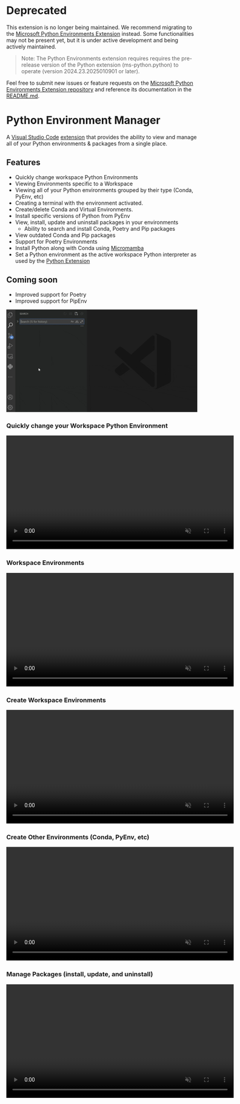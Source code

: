 # Deprecated

This extension is no longer being maintained. We recommend migrating to the [Microsoft Python Environments Extension](https://marketplace.visualstudio.com/items?itemName=ms-python.vscode-python-envs) instead. Some functionalities may not be present yet, but it is under active development and being actively maintained.

> Note: The Python Environments extension requires requires the pre-release version of the Python extension (ms-python.python) to operate (version 2024.23.2025010901 or later). 

Feel free to submit new issues or feature requests on the [Microsoft Python Environments Extension repository](https://github.com/microsoft/vscode-python-environments/issues) and reference its documentation in the [README.md](https://github.com/microsoft/vscode-python-environments?tab=readme-ov-file#python-environments-and-package-manager-experimental).

# Python Environment Manager

A [Visual Studio Code](https://code.visualstudio.com/) [extension](https://marketplace.visualstudio.com/items?itemName=ms-toolsai.jupyter) that provides the ability to view and manage all of your Python environments & packages from a single place.

## Features
* Quickly change workspace Python Environments
* Viewing Environments specific to a Workspace
* Viewing all of your Python environments grouped by their type (Conda, PyEnv, etc)
* Creating a terminal with the environment activated.
* Create/delete Conda and Virtual Environments.
* Install specific versions of Python from PyEnv
* View, install, update and uninstall packages in your environments
    * Ability to search and install Conda, Poetry and Pip packages
* View outdated Conda and Pip packages
* Support for Poetry Environments
* Install Python along with Conda using [Micromamba](https://mamba.readthedocs.io/en/latest/user_guide/micromamba.html)
* Set a Python environment as the active workspace Python interpreter as used by the [Python Extension](https://marketplace.visualstudio.com/items?itemName=ms-python.python)

## Coming soon
* Improved support for Poetry
* Improved support for PipEnv


<img src=https://raw.githubusercontent.com/DonJayamanne/vscode-python-manager/environmentManager/resources/demo.gif>

### Quickly change your Workspace Python Environment

<video src="https://github.com/DonJayamanne/vscode-python-manager/raw/main/images/activeWorkspaceEnv.mp4" autoplay loop controls muted width="600px" title="Quickly Change Workspace Python Environment"></video>

### Workspace Environments

<video src="https://github.com/DonJayamanne/vscode-python-manager/raw/main/images/workspaceEnvs.mp4" autoplay loop controls muted width="600px" title="Workspace Environments"></video>

### Create Workspace Environments

<video src="https://github.com/DonJayamanne/vscode-python-manager/raw/main/images/createVenv.mp4" autoplay loop controls muted width="600px" title="Create Workspace Environments"></video>

### Create Other Environments (Conda, PyEnv, etc)

<video src="https://github.com/DonJayamanne/vscode-python-manager/raw/main/images/createVenv.mp4" autoplay loop controls muted width="600px" title="Create Other Environments (Conda, PyEnv, etc)"></video>

### Manage Packages (install, update, and uninstall)

<video src="https://github.com/DonJayamanne/vscode-python-manager/raw/main/images/managePackages.mp4" autoplay loop controls muted width="600px" title="Manage Packages (install, update, and uninstall)"></video>
